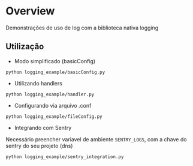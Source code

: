 # Overview

Demonstrações de uso de log com a biblioteca nativa logging

## Utilização

- Modo simplificado (basicConfig)
```
python logging_example/basicConfig.py
```

- Utilizando handlers
```
python logging_example/handler.py
```

- Configurando via arquivo .conf
```
python logging_example/fileConfig.py
```

- Integrando com Sentry

Necessário preencher variavel de ambiente `SENTRY_LOGS`, 
com a chave do sentry do seu projeto (dns)
```
python logging_example/sentry_integration.py
```